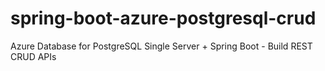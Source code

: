 # spring-boot-azure-postgresql-crud
Azure Database for PostgreSQL Single Server + Spring Boot - Build REST CRUD APIs
